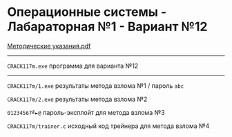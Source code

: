 # Операционные системы - Лабараторная №1 - Вариант №12

[Методические указания.pdf](https://github.com/eeeeagle/OS_1/files/9551126/default.pdf)
___

`CRACK117m.exe` программа для варианта №12
___

`CRACK117m/1.exe` результаты метода взлома №1 / пароль `abc`

`CRACK117m/2.exe` результаты метода взлома №2

`01234567╝►@` пароль-эксплойт для метода взлома №3

`CRACK117m/trainer.c` исходный код трейнера для метода взлома №4
